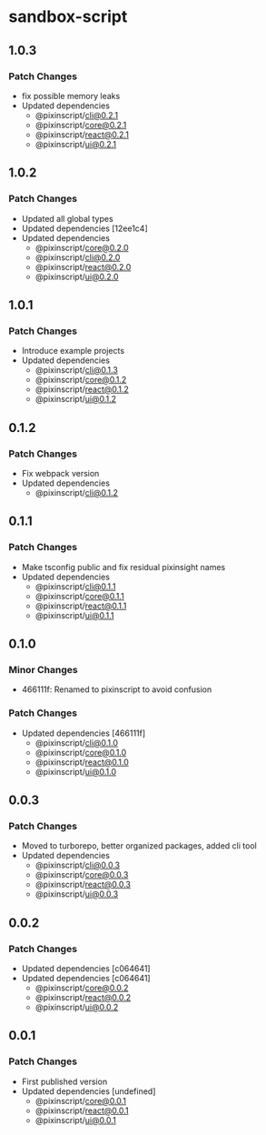 # sandbox-script

## 1.0.3

### Patch Changes

- fix possible memory leaks
- Updated dependencies
  - @pixinscript/cli@0.2.1
  - @pixinscript/core@0.2.1
  - @pixinscript/react@0.2.1
  - @pixinscript/ui@0.2.1

## 1.0.2

### Patch Changes

- Updated all global types
- Updated dependencies [12ee1c4]
- Updated dependencies
  - @pixinscript/core@0.2.0
  - @pixinscript/cli@0.2.0
  - @pixinscript/react@0.2.0
  - @pixinscript/ui@0.2.0

## 1.0.1

### Patch Changes

- Introduce example projects
- Updated dependencies
  - @pixinscript/cli@0.1.3
  - @pixinscript/core@0.1.2
  - @pixinscript/react@0.1.2
  - @pixinscript/ui@0.1.2

## 0.1.2

### Patch Changes

- Fix webpack version
- Updated dependencies
  - @pixinscript/cli@0.1.2

## 0.1.1

### Patch Changes

- Make tsconfig public and fix residual pixinsight names
- Updated dependencies
  - @pixinscript/cli@0.1.1
  - @pixinscript/core@0.1.1
  - @pixinscript/react@0.1.1
  - @pixinscript/ui@0.1.1

## 0.1.0

### Minor Changes

- 466111f: Renamed to pixinscript to avoid confusion

### Patch Changes

- Updated dependencies [466111f]
  - @pixinscript/cli@0.1.0
  - @pixinscript/core@0.1.0
  - @pixinscript/react@0.1.0
  - @pixinscript/ui@0.1.0

## 0.0.3

### Patch Changes

- Moved to turborepo, better organized packages, added cli tool
- Updated dependencies
  - @pixinscript/cli@0.0.3
  - @pixinscript/core@0.0.3
  - @pixinscript/react@0.0.3
  - @pixinscript/ui@0.0.3

## 0.0.2

### Patch Changes

- Updated dependencies [c064641]
- Updated dependencies [c064641]
  - @pixinscript/core@0.0.2
  - @pixinscript/react@0.0.2
  - @pixinscript/ui@0.0.2

## 0.0.1

### Patch Changes

- First published version
- Updated dependencies [undefined]
  - @pixinscript/core@0.0.1
  - @pixinscript/react@0.0.1
  - @pixinscript/ui@0.0.1
